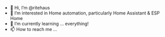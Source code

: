 - 👋 Hi, I’m @ritehaus
- 👀 I’m interested in Home automation, particularly Home Assistant & ESP Home
- 🌱 I’m currently learning ... everything!
- 📫 How to reach me ...

<!---
ritehaus/ritehaus is a ✨ special ✨ repository because its `README.md` (this file) appears on your GitHub profile.
You can click the Preview link to take a look at your changes.
--->

